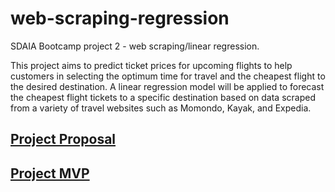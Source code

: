 # web-scraping-regression
SDAIA Bootcamp project 2 - web scraping/linear regression.

This project aims to predict ticket prices for upcoming flights to help customers in selecting the optimum time for travel and the cheapest flight to the desired destination. A linear regression model will be applied to forecast the cheapest flight tickets to a specific destination based on data scraped from a variety of travel websites such as Momondo, Kayak, and Expedia.



## [Project Proposal](https://github.com/MeshalAlamr/web-scraping-regression/blob/main/proposal/README.md)

## [Project MVP](https://github.com/MeshalAlamr/web-scraping-regression/tree/main/MVP)
